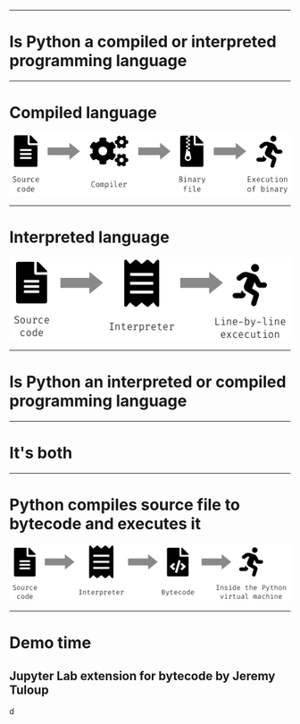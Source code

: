 
---

# Is Python a compiled or interpreted programming language

---

# Compiled language

![Compiled language](sketches/compiled_language.png)

---

# Interpreted language

![Interpreted language](sketches/interpreted_language.png)

---

# Is Python an interpreted or compiled programming language

<!--
- **RAISE A HAND IF YOU THINK IT'S COMPILED**
- **RAISE A HAND IF YOU THINK IT'S INTERPRETED**
- **RAISE A HAND IF YOU THINK IT'S BOTH**
-->

---

# It's both

---

# Python compiles source file to bytecode and executes it

![Python compilation and excecution](sketches/python_language.png)

---

# Demo time

## Jupyter Lab extension for bytecode by **Jeremy Tuloup**

d
<!--
![](sketches/github-brands.png) **jtpio**
![](sketches/twitter-brands.png) **@jtpio**

-->